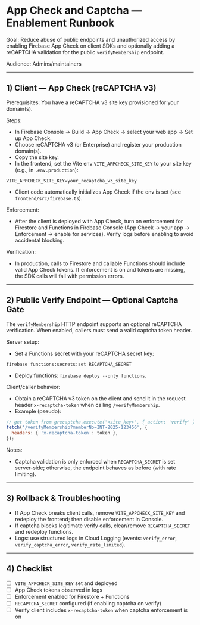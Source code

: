# App Check and Captcha — Enablement Runbook

Goal: Reduce abuse of public endpoints and unauthorized access by enabling Firebase App Check on client SDKs and optionally adding a reCAPTCHA validation for the public `verifyMembership` endpoint.

Audience: Admins/maintainers

---

## 1) Client — App Check (reCAPTCHA v3)

Prerequisites: You have a reCAPTCHA v3 site key provisioned for your domain(s).

Steps:

- In Firebase Console → Build → App Check → select your web app → Set up App Check.
- Choose reCAPTCHA v3 (or Enterprise) and register your production domain(s).
- Copy the site key.
- In the frontend, set the Vite env `VITE_APPCHECK_SITE_KEY` to your site key (e.g., in `.env.production`):

```
VITE_APPCHECK_SITE_KEY=your_recaptcha_v3_site_key
```

- Client code automatically initializes App Check if the env is set (see `frontend/src/firebase.ts`).

Enforcement:

- After the client is deployed with App Check, turn on enforcement for Firestore and Functions in Firebase Console (App Check → your app → Enforcement → enable for services). Verify logs before enabling to avoid accidental blocking.

Verification:

- In production, calls to Firestore and callable Functions should include valid App Check tokens. If enforcement is on and tokens are missing, the SDK calls will fail with permission errors.

---

## 2) Public Verify Endpoint — Optional Captcha Gate

The `verifyMembership` HTTP endpoint supports an optional reCAPTCHA verification. When enabled, callers must send a valid captcha token header.

Server setup:

- Set a Functions secret with your reCAPTCHA secret key:

```
firebase functions:secrets:set RECAPTCHA_SECRET
```

- Deploy functions: `firebase deploy --only functions`.

Client/caller behavior:

- Obtain a reCAPTCHA v3 token on the client and send it in the request header `x-recaptcha-token` when calling `/verifyMembership`.
- Example (pseudo):

```js
// get token from grecaptcha.execute('<site_key>', { action: 'verify' })
fetch('/verifyMembership?memberNo=INT-2025-123456', {
  headers: { 'x-recaptcha-token': token },
});
```

Notes:

- Captcha validation is only enforced when `RECAPTCHA_SECRET` is set server-side; otherwise, the endpoint behaves as before (with rate limiting).

---

## 3) Rollback & Troubleshooting

- If App Check breaks client calls, remove `VITE_APPCHECK_SITE_KEY` and redeploy the frontend; then disable enforcement in Console.
- If captcha blocks legitimate verify calls, clear/remove `RECAPTCHA_SECRET` and redeploy functions.
- Logs: use structured logs in Cloud Logging (events: `verify_error`, `verify_captcha_error`, `verify_rate_limited`).

---

## 4) Checklist

- [ ] `VITE_APPCHECK_SITE_KEY` set and deployed
- [ ] App Check tokens observed in logs
- [ ] Enforcement enabled for Firestore + Functions
- [ ] `RECAPTCHA_SECRET` configured (if enabling captcha on verify)
- [ ] Verify client includes `x-recaptcha-token` when captcha enforcement is on
